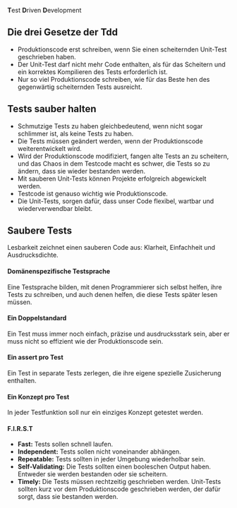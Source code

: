 **T**est **D**riven **D**evelopment 
## Die drei Gesetze der Tdd
- Produktionscode erst schreiben, wenn Sie einen scheiternden Unit-Test geschrieben haben.
- Der Unit-Test darf nicht mehr Code enthalten, als für das Scheitern und ein korrektes Kompilieren des Tests erforderlich ist.
- Nur so viel Produktionscode schreiben, wie für das Beste hen des gegenwärtig scheiternden Tests ausreicht.

## Tests sauber halten
- Schmutzige Tests zu haben gleichbedeutend, wenn nicht sogar schlimmer ist, als keine Tests zu haben.
- Die Tests müssen geändert werden, wenn der Produktionscode weiterentwickelt wird.
- Wird der Produktionscode modifiziert, fangen alte Tests an zu scheitern, und das Chaos in dem Testcode macht es schwer, die Tests so zu ändern, dass sie wieder bestanden werden. 
- Mit sauberen Unit-Tests können Projekte erfolgreich abgewickelt werden.
- Testcode ist genauso wichtig wie Produktionscode.
- Die Unit-Tests, sorgen dafür, dass unser Code flexibel, wartbar und wiederverwendbar bleibt.

## Saubere Tests
Lesbarkeit zeichnet einen sauberen Code aus: Klarheit, Einfachheit und Ausdrucksdichte.
#### Domänenspezifische Testsprache
Eine Testsprache bilden, mit denen Programmierer sich selbst helfen, ihre Tests zu schreiben, und auch denen helfen, die diese Tests später lesen müssen.
#### Ein Doppelstandard
Ein Test muss immer noch einfach, präzise und ausdrucksstark sein, aber er muss nicht so effizient wie der Produktionscode sein.
#### Ein assert pro Test
Ein Test in separate Tests zerlegen, die ihre eigene spezielle Zusicherung enthalten.
#### Ein Konzept pro Test
In jeder Testfunktion soll nur ein einziges Konzept getestet werden.

#### F.I.R.S.T
- **Fast:** Tests sollen schnell laufen.
- **Independent:** Tests sollen nicht voneinander abhängen.
- **Repeatable:** Tests sollten in jeder Umgebung wiederholbar sein.
- **Self-Validating:** Die Tests sollten einen booleschen Output haben. Entweder sie werden bestanden oder sie scheitern.
- **Timely:** Die Tests müssen rechtzeitig geschrieben werden. Unit-Tests sollten kurz vor dem Produktionscode geschrieben werden, der dafür sorgt, dass sie bestanden werden.